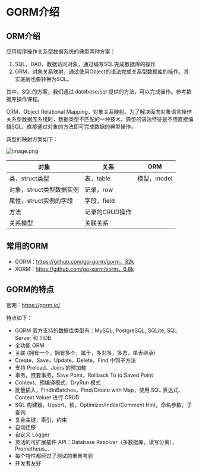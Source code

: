 # GORM介绍

## ORM介绍

应用程序操作关系型数据系统的典型两种方案：

1. SQL，DAO，数据访问对象，通过编写SQL完成数据库的操作
2. ORM，对象关系映射，通过使用Object的语法完成关系型数据库的操作。其实底层也要转换为SQL。

其中，SQL的方案，我们通过 database/sql 提供的方法，可以完成操作。参考数据库操作课程。

ORM，Object Relational Mapping，对象关系映射。为了解决面向对象语言操作关系型数据库系统时，数据类型不匹配的一种技术。典型的语法特征是不用直接编辑SQL，直接通过对象的方法即可完成数据的典型操作。

典型的映射方案如下：

![image.png](https://fynotefile.oss-cn-zhangjiakou.aliyuncs.com/fynote/fyfile/13080/1680502356013/cb26f25dc2ee495dbfbe70d4bcc1341b.png)

| 对象                     | 关系           | ORM         |
| ------------------------ | -------------- | ----------- |
| 类，struct类型           | 表，table      | 模型，model |
| 对象，struct类型数据实例 | 记录，row      |             |
| 属性，struct实例的字段   | 字段，field    |             |
| 方法                     | 记录的CRUD操作 |             |
| 关系模型                 | 关联关系       |             |

## 常用的ORM

- GORM：https://github.com/go-gorm/gorm，32k
- XORM：https://github.com/go-xorm/xorm，6.6k

## GORM的特点

官网：https://gorm.io/

特点如下：

- GORM 官方支持的数据库类型有：MySQL, PostgreSQL, SQLite, SQL Server 和 TiDB
- 全功能 ORM
- 关联 (拥有一个，拥有多个，属于，多对多，多态，单表继承)
- Create，Save，Update，Delete，Find 中钩子方法
- 支持 Preload、Joins 的预加载
- 事务，嵌套事务，Save Point，Rollback To to Saved Point
- Context、预编译模式、DryRun 模式
- 批量插入，FindInBatches，Find/Create with Map，使用 SQL 表达式、Context Valuer 进行 CRUD
- SQL 构建器，Upsert，锁，Optimizer/Index/Comment Hint，命名参数，子查询
- 复合主键，索引，约束
- 自动迁移
- 自定义 Logger
- 灵活的可扩展插件 API：Database Resolver（多数据库，读写分离）、Prometheus…
- 每个特性都经过了测试的重重考验
- 开发者友好
